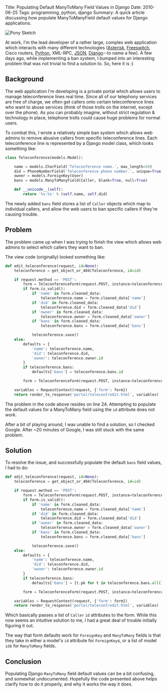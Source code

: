 Title: Populating Default ManyToMany Field Values in Django
Date: 2010-06-25
Tags: programming, python, django
Summary: A quick article discussing how populate ManyToManyField default values for Django applications.


![Pony Sketch][]


At work, I'm the lead developer of a rather large, complex web application
which interacts with many different technologies ([Asterisk][], [Freeswitch][],
Cisco routers, [Python][], XML-RPC, [JSON][], [Django][]--to name a few).  A
few days ago, while implementing a ban system, I bumped into an interesting
problem that was not trivial to find a solution to.  So, here it is :)


## Background

The web application I'm developing is a private portal which allows users to
manage teleconference lines real time.  Since all of our telephony services are
free of charge, we often get callers onto certain teleconference lines who want
to abuse services (think of those trolls on the internet, except over the
phone).  As you can probably imagine, without strict regulation & technology in
place, telephone trolls could cause huge problems for normal users.

To combat this, I wrote a relatively simple ban system which allows web admins
to remove abusive callers from specific teleconference lines.  Each
teleconference line is represented by a Django model class, which looks
something like:

```python
class Teleconference(models.Model):

    name = models.CharField('Teleconference name.', max_length=50)
    did = PhoneNumberField('Teleconference phone number.', unique=True)
    owner = models.ForeignKey(User)
    bans = models.ManyToManyField(Caller, blank=True, null=True)

    def __unicode__(self):
        return '%s:%s' % (self.name, self.did)
```

The newly added `bans` field stores a list of `Caller` objects which map to
individual callers, and allow the web users to ban specific callers if they're
causing trouble.


## Problem

The problem came up when I was trying to finish the view which allows web
admins to select which callers they want to ban.

The view code (originally) looked something like:

```python
def edit_teleconference(request, id=None):
    teleconference = get_object_or_404(Teleconference, id=id)

    if request.method == 'POST':
        form = TeleconferenceForm(request.POST, instance=teleconference)
        if form.is_valid():
            if 'name' in form.cleaned_data:
                teleconference.name = form.cleaned_data['name']
            if 'did' in form.cleaned_data:
                teleconference.did = form.cleaned_data['did']
            if 'owner' in form.cleaned_data:
                teleconference.owner = form.cleaned_data['owner']
            if 'bans' in form.cleaned_data:
                teleconference.bans = form.cleaned_data['bans']

            teleconference.save()
    else:
        defaults = {
            'name': teleconference.name,
            'did': teleconference.did,
            'owner': teleconference.owner.id
        }
        if teleconference.bans:
            defaults['bans'] = teleconference.bans.id

        form = TeleconferenceForm(request.POST, instance=teleconference)

    variables = RequestContext(request, {'form': form})
    return render_to_response('portal/teleconf/edit.html', variables)
```

The problem in the code above resides on line 24.  Attempting to populate the
default values for a ManyToMany field using the `id` attribute does not work.

After a bit of playing around, I was unable to find a solution, so I checked
Google.  After ~20 minutes of Google, I was still stuck with the same problem.


## Solution

To resolve the issue, and successfully populate the default `bans` field
values, I had to do:

```python
def edit_teleconference(request, id=None):
    teleconference = get_object_or_404(Teleconference, id=id)

    if request.method == 'POST':
        form = TeleconferenceForm(request.POST, instance=teleconference)
        if form.is_valid():
            if 'name' in form.cleaned_data:
                teleconference.name = form.cleaned_data['name']
            if 'did' in form.cleaned_data:
                teleconference.did = form.cleaned_data['did']
            if 'owner' in form.cleaned_data:
                teleconference.owner = form.cleaned_data['owner']
            if 'bans' in form.cleaned_data:
                teleconference.bans = form.cleaned_data['bans']

            teleconference.save()
    else:
        defaults = {
            'name': teleconference.name,
            'did': teleconference.did,
            'owner': teleconference.owner.id
        }
        if teleconference.bans:
            defaults['bans'] = [t.pk for t in teleconference.bans.all()]

        form = TeleconferenceForm(request.POST, instance=teleconference)

    variables = RequestContext(request, {'form': form})
    return render_to_response('portal/teleconf/edit.html', variables)
```

Which basically passes a list of `Caller` `id` attributes to the form.  While
this now seems an intuitive solution to me, I had a great deal of trouble
initially figuring it out.

The way that form defaults work for `ForeignKey` and `ManyToMany` fields is
that they take in either a model's `id` attribute for `ForeignKey`s, or a list
of model `id`s for `ManyToMany` fields.


## Conclusion

Populating Django `ManyToMany` field default values can be a bit confusing, and
somewhat undocumented.  Hopefully the code presented above helps clarify how to
do it properly, and why it works the way it does.


  [Pony Sketch]: {filename}/images/2010/pony-sketch.png "Pony Sketch"
  [Asterisk]: http://www.asterisk.org/ "Asterisk"
  [Freeswitch]: http://freeswitch.org/ "Freeswitch"
  [Python]: http://python.org/ "Python"
  [JSON]: http://json.org/ "JSON"
  [Django]: https://www.djangoproject.com/ "Django"
